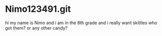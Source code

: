 # Nimo123491.git

hi my name is Nimo and i am in the 8th grade  and i really want skittles who got them?
or any other candy? 
